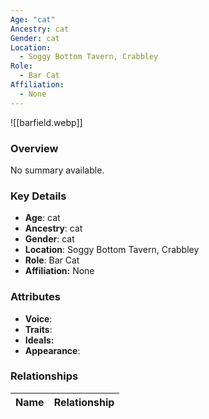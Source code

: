 ```yaml
---
Age: "cat"
Ancestry: cat
Gender: cat
Location:
  - Soggy Bottom Tavern, Crabbley
Role:
  - Bar Cat
Affiliation:
  - None
---
```


![[barfield.webp]]

### Overview
No summary available.

### Key Details
- **Age**: cat
- **Ancestry**: cat
- **Gender**: cat
- **Location**: Soggy Bottom Tavern, Crabbley
- **Role**: Bar Cat
- **Affiliation:** None

### Attributes
- **Voice**: 
- **Traits**: 
- **Ideals:** 
- **Appearance**:

### Relationships

| Name  | Relationship |
| ----- | ------------ |
